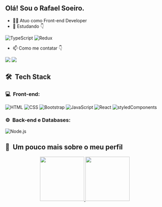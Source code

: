 ## Olá! Sou o Rafael Soeiro.

- 👨‍💻 Atuo como Front-end Developer
- 🌱 Estudando 👇

![TypeScript](https://img.shields.io/badge/-TypeScript-333333?style=flat&logo=typescript&logoColor=2D79C7)
![Redux](https://img.shields.io/badge/-Redux-333333?style=flat&logo=redux&logoColor=764abc)
- 📫 Como me contatar 👇
<div>
  <a href="https://www.linkedin.com/in/rafael-soeiro/" target="blank"><img src="https://img.shields.io/badge/Linkedin-%2Fin%2Frafael--soeiro%2F-blue"></a> 
  <a href="https://www.linkedin.com/in/rafael-soeiro-a8889a193/" target="_blank"><img src="https://img.shields.io/badge/Email-rafaelssoeiro%40gmail.com-red" target="_blank"></a> 
</div>

<h2> 🛠 &nbsp;Tech Stack</h2>
<h3>💻 &nbsp;Front-end:</h3>

![HTML](https://img.shields.io/badge/-HTML-333333?style=flat&logo=HTML5)
![CSS](https://img.shields.io/badge/-CSS-333333?style=flat&logo=CSS3&logoColor=1572B6)
![Bootstrap](https://img.shields.io/badge/-bootstrap-333333?style=flat&logo=bootstrap&logoColor=blueviolet)
![JavaScript](https://img.shields.io/badge/-JavaScript-333333?style=flat&logo=javascript)
![React](https://img.shields.io/badge/-React-333333?style=flat&logo=react)
![styledComponents](https://img.shields.io/badge/-StyledComponents-333333?style=flat&logo=styledcomponents)



<h3>⚙️ &nbsp;Back-end e Databases:</h3>

![Node.js](https://img.shields.io/badge/-Node.js-333333?style=flat&logo=node.js)
<!-- ![MongoDB](https://img.shields.io/badge/-MongoDB-333333?style=flat&logo=mongodb) -->


<h2>🚀 &nbsp;Um pouco mais sobre o meu perfil</h2>
<div  align="center">
  <a href="https://github.com/rafaelsoeiro">
  <img height="140em" src="https://github-readme-stats.vercel.app/api?username=rafaelsoeiro&show_icons=true&theme=dracula&include_all_commits=true&count_private=true"/>
  <img height="140em" src="https://github-readme-stats.vercel.app/api/top-langs/?username=rafaelsoeiro&layout=compact&langs_count=7&theme=dracula"/>
</div>

